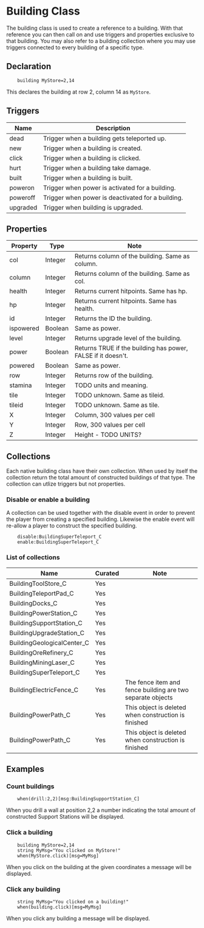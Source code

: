 # Building Class
The building class is used to create a reference to a building. With that reference you can then call on and use triggers and properties exclusive to that building. You may also refer to a building collection where you may use triggers connected to every building of a specific type.

## Declaration

```mms
	building MyStore=2,14
```

This declares the building at row 2, column 14 as `MyStore`.

## Triggers

|Name|Description|
|---|---|
|dead|Trigger when a building gets teleported up.|
|new|Trigger when a building is created.|
|click|Trigger when a building is clicked.|
|hurt|Trigger when a building take damage.|
|built|Trigger when a building is built.|
|poweron|Trigger when power is activated for a building.|
|poweroff|Trigger when power is deactivated for a building.|
|upgraded|Trigger when building is upgraded.|

## Properties

|Property|Type|Note|
|---|---|---|
|col|Integer|Returns column of the building. Same as column.|
|column|Integer|Returns column of the building. Same as col.|
|health|Integer|Returns current hitpoints. Same has hp.|
|hp|Integer|Returns current hitpoints. Same has health.|
|id|Integer|Returns the ID the building.|
|ispowered|Boolean|Same as power.|
|level|Integer|Returns upgrade level of the building.|
|power|Boolean|Returns TRUE if the building has power, FALSE if it doesn't.|
|powered|Boolean|Same as power.|
|row|Integer|Returns row of the building.|
|stamina|Integer|TODO units and meaning.|
|tile|Integer|TODO unknown. Same as tileid.|
|tileid|Integer|TODO unknown. Same as tile.|
|X|Integer|Column, 300 values per cell|
|Y|Integer|Row, 300 values per cell|
|Z|Integer|Height - TODO UNITS?|


## Collections 
Each native building class have their own collection. When used by itself the collection return the total amount of constructed buildings of that type. The collection can utlize triggers but not properties.

### Disable or enable a building
A collection can be used together with the disable event in order to prevent the player from creating a specified building. Likewise the enable event will re-allow a player to construct the specified building.

```mms
	disable:BuildingSuperTeleport_C
	enable:BuildingSuperTeleport_C
```

### List of collections

|Name|Curated|Note|
|---|---|---|
|BuildingToolStore_C|Yes||
|BuildingTeleportPad_C|Yes||
|BuildingDocks_C|Yes||
|BuildingPowerStation_C|Yes||
|BuildingSupportStation_C|Yes||
|BuildingUpgradeStation_C|Yes||
|BuildingGeologicalCenter_C|Yes||
|BuildingOreRefinery_C|Yes||
|BuildingMiningLaser_C|Yes||
|BuildingSuperTeleport_C|Yes||
|BuildingElectricFence_C|Yes|The fence item and fence building are two separate objects|
|BuildingPowerPath_C|Yes|This object is deleted when construction is finished|
|BuildingPowerPath_C|Yes|This object is deleted when construction is finished|

## Examples
### Count buildings

```mms
	when(drill:2,2)[msg:BuildingSupportStation_C]
```

When you drill a wall at position 2,2 a number indicating the total amount of constructed Support 	Stations will be displayed.

### Click a building

```mms
	building MyStore=2,14
	string MyMsg="You clicked on MyStore!"
	when(MyStore.click)[msg=MyMsg]
```

When you click on the building at the given coordinates a message will be displayed.

### Click any building

```mms
	string MyMsg="You clicked on a building!"
	when(building.click)[msg=MyMsg]
```

When you click any building a message will be displayed.